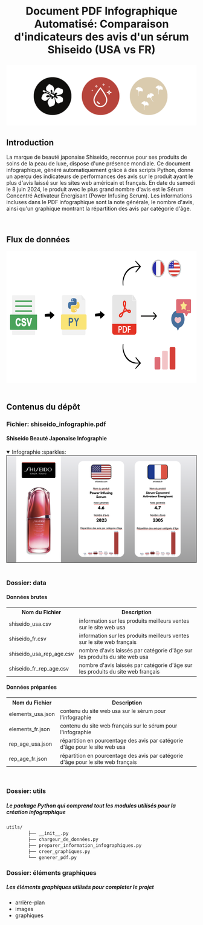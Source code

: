 <h1 align="center">
	Document PDF Infographique Automatisé: Comparaison d'indicateurs des avis d'un sérum Shiseido (USA vs FR)
</h1>

<h3 align="center">
	<img src="https://github.com/DOCUVESTA/shiseido_skincare_usa_fr_infographics/blob/329728b66cd969188ffced3427c0088fa25bdb95/%C3%A9l%C3%A9ments%20graphiques/header.png"/>
</h3>

## Introduction
La marque de beauté japonaise Shiseido, reconnue pour ses produits de soins de la peau de luxe, dispose d'une présence mondiale. Ce document infographique, généré automatiquement grâce à des scripts Python, donne un aperçu des indicateurs de performances des avis sur le produit ayant le plus d'avis laissé sur les sites web américain et français. En date du samedi le 8 juin 2024, le produit avec le plus grand nombre d'avis est le Sérum Concentré Activateur Énergisant (Power Infusing Serum). Les informations incluses dans le PDF infographique sont la note générale, le nombre d'avis, ainsi qu'un graphique montrant la répartition des avis par catégorie d'âge.

<br>

## Flux de données
<div align="center"">
  <img src="https://github.com/DOCUVESTA/shiseido_skincare_usa_fr_infographics/blob/6cb6001d8cd1064f279b8774262028f89afe9b56/%C3%A9l%C3%A9ments%20graphiques/flux_de_donnees.png" alt="flow" width="655" height="350" />
</div>

<br>

## Contenus du dépôt
### Fichier: shiseido_infographie.pdf
#### Shiseido Beauté Japonaise Infographie
<details open>
<summary>Infographie :sparkles:</summary>
<div align="center"">
  <img src="https://github.com/DOCUVESTA/shiseido_skincare_usa_fr_infographics/blob/0bd23f94bbf2b62c5f6505b96ae359da40098407/%C3%A9l%C3%A9ments%20graphiques/shiseido_infographie.png" alt="preview"/>
</div>
</details>

<br>

### Dossier: data
#### Données brutes
<table style="width:100%">
    <tr>
        <th>Nom du Fichier</th>
        <th>Description</th>
    </tr>
    <tr>
        <td>shiseido_usa.csv</td>
        <td>information sur les produits meilleurs ventes sur le site web usa</td>
    </tr>
    <tr>
        <td>shiseido_fr.csv</td>
        <td>information sur les produits meilleurs ventes sur le site web français</td>
    </tr>
    <tr>
        <td>shiseido_usa_rep_age.csv</td>
        <td>nombre d'avis laissés par catégorie d'âge sur les produits du site web usa</td>
    </tr>
    <tr>
        <td>shiseido_fr_rep_age.csv</td>
        <td>nombre d'avis laissés par catégorie d'âge sur les produits du site web français</td>
    </tr>
</table>


#### Données préparées
<table style="width:100%">
    <tr>
        <th>Nom du Fichier</th>
        <th>Description</th>
    </tr>
    <tr>
        <td>elements_usa.json</td>
        <td>contenu du site web usa sur le sérum pour l'infographie</td>
    </tr>
    <tr>
        <td>elements_fr.json</td>
        <td>contenu du site web français sur le sérum pour l'infographie</td>
    </tr>
    <tr>
        <td>rep_age_usa.json</td>
        <td>répartition en pourcentage des avis par catégorie d'âge pour le site web usa</td>
    </tr>
    <tr>
        <td>rep_age_fr.json</td>
        <td>répartition en pourcentage des avis par catégorie d'âge pour le site web français</td>
    </tr>
</table>
<br>

### Dossier: utils
##### Le package Python qui comprend tout les modules utilisés pour la création infographique
```
utils/
        ├── __init__.py
        ├── chargeur_de_données.py
        ├── preparer_information_infographiques.py
        ├── creer_graphiques.py
        └── generer_pdf.py

```
### Dossier: éléments graphiques
##### Les éléments graphiques utilisés pour completer le projet
- arrière-plan
- images
- graphiques
